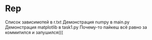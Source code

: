 # Rep
Список зависимотей в r.txt
Демонстрация numpy в main.py
Демонстрация matplotlib в task1.py
Почему-то пайкеш всё равно за коммитился и запушился(((
